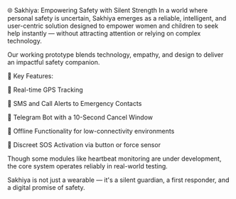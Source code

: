 🌐 Sakhiya: Empowering Safety with Silent Strength
In a world where personal safety is uncertain, Sakhiya emerges as a reliable, intelligent, and user-centric solution designed to empower women and children to seek help instantly — without attracting attention or relying on complex technology.

Our working prototype blends technology, empathy, and design to deliver an impactful safety companion.

🔐 Key Features:

📍 Real-time GPS Tracking

📩 SMS and Call Alerts to Emergency Contacts

🤖 Telegram Bot with a 10-Second Cancel Window

📡 Offline Functionality for low-connectivity environments

🔘 Discreet SOS Activation via button or force sensor

Though some modules like heartbeat monitoring are under development, the core system operates reliably in real-world testing.

Sakhiya is not just a wearable — it's a silent guardian, a first responder, and a digital promise of safety.
